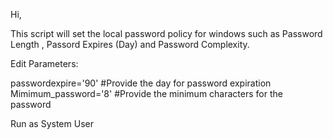 Hi,

This script will set the local password policy for windows such as Password Length , Passord Expires (Day) and Password Complexity.

Edit Parameters:

passwordexpire='90' #Provide the day for password expiration
Mimimum_password='8' #Provide the minimum characters for the password
 

Run as System User